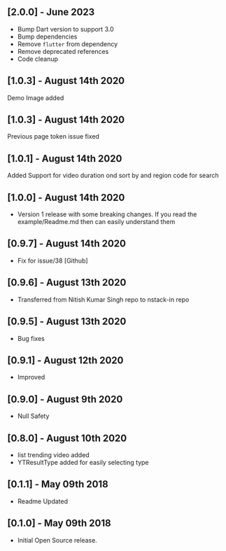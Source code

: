 ## [2.0.0] - June 2023

- Bump Dart version to support 3.0
- Bump dependencies
- Remove `flutter` from dependency
- Remove deprecated references
- Code cleanup

## [1.0.3] - August 14th 2020

Demo Image added

## [1.0.3] - August 14th 2020

Previous page token issue fixed

## [1.0.1] - August 14th 2020

Added Support for video duration ond sort by and region code for search

## [1.0.0] - August 14th 2020

- Version 1 release with some breaking changes. If you read the example/Readme.md then can easily understand them

## [0.9.7] - August 14th 2020

- Fix for issue/38 [Github]

## [0.9.6] - August 13th 2020

- Transferred from Nitish Kumar Singh repo to nstack-in repo

## [0.9.5] - August 13th 2020

- Bug fixes

## [0.9.1] - August 12th 2020

- Improved

## [0.9.0] - August 9th 2020

- Null Safety

## [0.8.0] - August 10th 2020

- list trending video added
- YTResultType added for easily selecting type

## [0.1.1] - May 09th 2018

- Readme Updated

## [0.1.0] - May 09th 2018

- Initial Open Source release.

